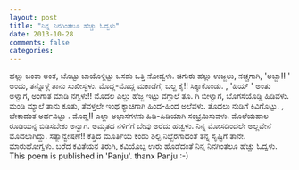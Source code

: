 ```yaml
---
layout: post
title: "ನಿನ್ನ ನಿನಗಿಂತಲೂ ಹೆಚ್ಚು ಓದ್ವಳು"
date: 2013-10-28
comments: false
categories: 
---
```



   ಹಲ್ಲು ಬಂತಾ ಅಂತ, ಬೊಟ್ಟು ಬಾಯೊಳ್ಗಿಟ್ಟು ಒಸಡು ಒತ್ತಿ ನೋಡ್ವಳು.  ಚಿಗುರು ಹಲ್ಲು ಉಜ್ಜಲು, ನಚ್ಚಗಾಗಿ, 'ಅಬ್ಬಾ!! ' ಅಂದು, ತನ್ನೊಳ್ಗೆ ತಾನು ಸುಖೀಸ್ವಳು.  ಮೊದ್ಲ-ಮೊದ್ಲ ಮಕಾಡೆಗೆ,  ಬಲ್ದ ಕೈ!! ಸಿಕ್ಕಾಕೊಂಡು. , 'ಹಿಯ್ ' ಅಂತು ಅಳ್ವಾಗ, ಅಂಗಾತ ಮಾಡಿ ನಗ್ವಳು!!   ಮೊದಲ ಎಲ್ಡು ಹೆಜ್ಜ ಇಟ್ಟು  ವಗ್ಗಾಲೆ ತೂ. ಗಿ ಬೀಳ್ವಾಗ, ಬೊಗಸೆಯೊಡ್ಡಿ ಹಿಡಿವಳು.   ಮಂಡಿ ಮ್ಯಾಲೆ ತಾನು ಕೂತು, ತೆವಳ್ತಲೇ ಇಂಥ ಕ್ಯಾಚಿಗಾಗಿ  ಹಿಂದ-ಹಿಂದ ಅಲೆವಳು.    ತೊದಲು ನುಡಿಗೆ ಕಿವಿಗೊಟ್ಟು. , ಬೇಕಾದಂತ ಅರ್ಥವಿಟ್ಟು .   ಮೊದ್ಲ!! ಎಲ್ಲಾ ಅಭಾಸಗಳನು  ಹಿಡಿ-ಹಿಡಿಯಾಗಿ ಸಂಭ್ರಮಿಸುವಳು.    ಮೊಲೆಯಹಾಲ ರೂಢಿಯನ್ನ ಬಿಡಿಸಬೇಕು ಅನ್ವಾಗ.   ಅಮೃತದ ನಳಿಗೆಗೆ  ಬೇವು ಅರೆದು ಹಚ್ವಳು.   ನಿನ್ನ ಮೋಸದಿಂದಲೇ ಅಲ್ಲವೇನೆ  ಮೊದಲಾಗಿದ್ದು.  ಸತ್ಯಾನ್ವೇಷಣೆ!!  ಕೆತ್ತಿದ ಮೂರ್ತಿಯ ಕಂಡು  ಶಿಲ್ಪಿ ನಿಬ್ಬೆರಗಾದಂತೆ  ತನ್ನ ಸೃಷ್ಟಿಗೆ ತಾನೇ.  ಮಾರುಹೋಗ್ವಳು.   ಬರೆದ ಕವಿತೆಯನ ತಿರುಗಿ, ಕವಿಯೊಬ್ಬ ಉರು ಹೊಡೆದಂತೆ ನಿನ್ನ ನಿನಗಿಂತಲೂ ಹೆಚ್ಚು ಓದ್ವಳು.  This poem is published in 'Panju'.  thanx Panju :-) 
